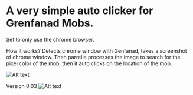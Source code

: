 # A very simple auto clicker for Grenfanad Mobs.

Set to only use the chrome browser.

How it works?
Detects chrome window with Genfanad, takes a screenshot of chrome window.
Then parrelle processes the image to search for the pixel color of the mob,
then it auto clicks on the location of the mob.

![Alt text](https://i.imgur.com/MSQpAPX.png)

Version 0.03
![Alt text](https://i.imgur.com/GrLqoGC.png)


